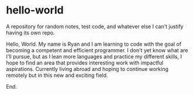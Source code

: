 # hello-world
A repository for random notes, test code, and whatever else I can't justify having its own repo.

Hello, World. My name is Ryan and I am learning to code with the goal of becoming a competent and efficient programmer. 
I don't yet know what are I'll pursue, but as I lean more languages and practice my different skills, I hope to find an 
area that provides interesting work with impactful aspirations. Currently living abroad and hoping to continue working 
remotely but in this new and exciting field.

End.
